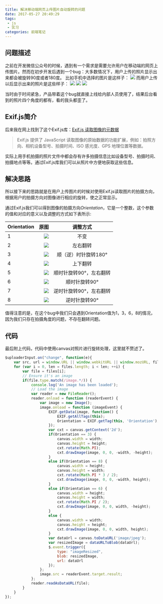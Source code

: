 ```yaml
---
title: 解决移动端网页上传图片自动旋转的问题
date: 2017-05-27 20:49:29
tags: 
 - js 
 - 实习
categories: 前端笔记
---
```

## 问题描述

之前在开发微信公众号的时候，遇到有一个需求是需要允许用户在移动端的网页上传图片。然而在初步开发后遇到一个bug：大多数情况下，用户上传的照片显示出来都会被旋转90度或者180度。
比如手机中选择的图片是这样子：
![](http://i4.buimg.com/588926/3426772102bd14c4.png)
而用户上传以后显示出来的照片是这些样子：
![](http://i1.piimg.com/588926/33c84cd831b36546.png) 
![](http://i1.piimg.com/588926/6f74aeb543a6b26e.png) 
![](http://i1.piimg.com/588926/4036ad33d2d8afb9.png)
<!-- more --> 
当时由于时间紧急，产品带着这个bug就直接上线给内部人员使用了，结果后台看到的照片四个角度的都有，看的我头都歪了。

## Exif.js简介

后来我在网上找到了这个Exif.js库：[Exif.js 读取图像的元数据](http://code.ciaoca.com/javascript/exif-js/)

> Exif.js 提供了 JavaScript 读取图像的原始数据的功能扩展，例如：拍照方向、相机设备型号、拍摄时间、ISO 感光度、GPS 地理位置等数据。

实际上用手机拍摄的照片文件中都会存有许多拍摄信息比如设备型号、拍摄时间、拍摄地点等等。通过Exif.js库我们可以从照片中方便地获取这些信息。

## 解决思路

所以接下来的思路就是在用户上传图片的时候对使用Exif.js读取图片的拍摄方向，根据用户的拍摄方向对图像进行相应的旋转，使之正常显示。

通过Exif.js我们可以得到图像的拍摄方向*Orientation*，它是一个整数，这个参数的值和对应的意义以及调整的方式如下表所示:

| Orientation        | 原图   |  调整方式  |
| --------   | -----:  | :----:  |
| 1     |![](http://i4.buimg.com/588926/3426772102bd14c4.png) |   不变     |
| 2     |![](http://i1.piimg.com/588926/2e1c78a3f483810b.png)|   左右翻转   |
| 3     |![](http://i1.piimg.com/588926/6f74aeb543a6b26e.png)    |  顺（逆）时针旋转180°  |
| 4     |![](http://i1.piimg.com/588926/88750989de6b9eb1.png)|   上下翻转     |
| 5     |![](http://i1.piimg.com/588926/933e40faf86a6b07.png)|   顺时针旋转90°，左右翻转   |
| 6     |![](http://i1.piimg.com/588926/4036ad33d2d8afb9.png)   |  顺时针旋转90°  |
| 7     |![](http://i1.piimg.com/588926/3b9cb58104cb0414.png)|   逆时针旋转90°，左右翻转    |
| 8     |![](http://i1.piimg.com/588926/33c84cd831b36546.png)   |   逆时针旋转90°   |

值得注意的是，在这个bug中我们只会遇到Orientation值为1，3，6，8的情况，因为我们只存在拍摄角度的问题，不存在翻转问题。

## 代码

最后附上代码，代码中使用canvas对照片进行旋转处理，这里就不赘述了。
``` javascript
$uploaderInput.on("change", function(e){
    var src, url = window.URL || window.webkitURL || window.mozURL, files = e.target.files;
    for (var i = 0, len = files.length; i < len; ++i) {
        var file = files[i];
        // Ensure it's an image
        if(file.type.match(/image.*/)) {
            console.log('An image has been loaded');
            // Load the image
            var reader = new FileReader();
            reader.onload = function (readerEvent) {
                var image = new Image();
                image.onload = function (imageEvent) {
                    EXIF.getData(image, function() {
                        EXIF.getAllTags(this);
                        Orientation = EXIF.getTag(this, 'Orientation');
                    });
                    var cxt = canvas.getContext('2d');
                    if(Orientation == 3) {
                        canvas.width = width;
                        canvas.height = height;
                        cxt.rotate(Math.PI);
                        cxt.drawImage(image, 0, 0, -width, -height);
                    }
                    else if(Orientation == 8) {
                        canvas.width = height;
                        canvas.height = width;
                        cxt.rotate(Math.PI * 3 / 2);
                        cxt.drawImage(image, 0, 0, -width, height);
                    }
                    else if(Orientation == 6) {
                        canvas.width = height;
                        canvas.height = width;
                        cxt.rotate(Math.PI / 2);
                        cxt.drawImage(image, 0, 0, width, -height);
                    }
                    else {
                        canvas.width = width;
                        canvas.height = height;
                        cxt.drawImage(image, 0, 0, width, height);
                    }
                    var dataUrl = canvas.toDataURL('image/jpeg');
                    var resizedImage = dataURLToBlob(dataUrl);
                    $.event.trigger({
                        type: "imageResized",
                        blob: resizedImage,
                        url: dataUrl
                    });
                };
                image.src = readerEvent.target.result;
            };
            reader.readAsDataURL(file);
        }
    }
});
```